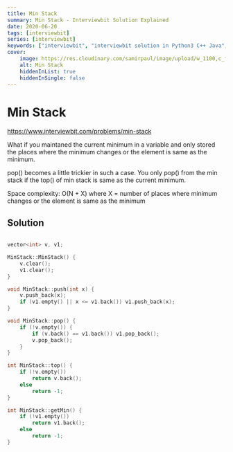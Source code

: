```yaml
---
title: Min Stack
summary: Min Stack - Interviewbit Solution Explained
date: 2020-06-20
tags: [interviewbit]
series: [interviewbit]
keywords: ["interviewbit", "interviewbit solution in Python3 C++ Java", "Min Stack Solution Explained"]
cover:
    image: https://res.cloudinary.com/samirpaul/image/upload/w_1100,c_fit,co_rgb:FFFFFF,l_text:Arial_75_bold:Min Stack - Solution Explained/problem-solving.webp
    alt: Min Stack
    hiddenInList: true
    hiddenInSingle: false
---
```


# Min Stack

https://www.interviewbit.com/problems/min-stack



What if you maintaned the current minimum in a variable and only stored
the places where the minimum changes or the element is same as the minimum.

pop() becomes a little trickier in such a case. 
You only pop() from the min stack if the top() of min stack is same as the current minimum.

Space complexity: O(N + X) where X = number of places where minimum changes or the element is same as the minimum

## Solution

```cpp

vector<int> v, v1;

MinStack::MinStack() {
    v.clear();
    v1.clear();
}

void MinStack::push(int x) {
    v.push_back(x);
    if (v1.empty() || x <= v1.back()) v1.push_back(x);
}

void MinStack::pop() {
    if (!v.empty()) {
        if (v.back() == v1.back()) v1.pop_back();
        v.pop_back();
    }
}

int MinStack::top() {
    if (!v.empty())
        return v.back();
    else
        return -1;
}

int MinStack::getMin() {
    if (!v1.empty())
        return v1.back();
    else
        return -1;
}
```